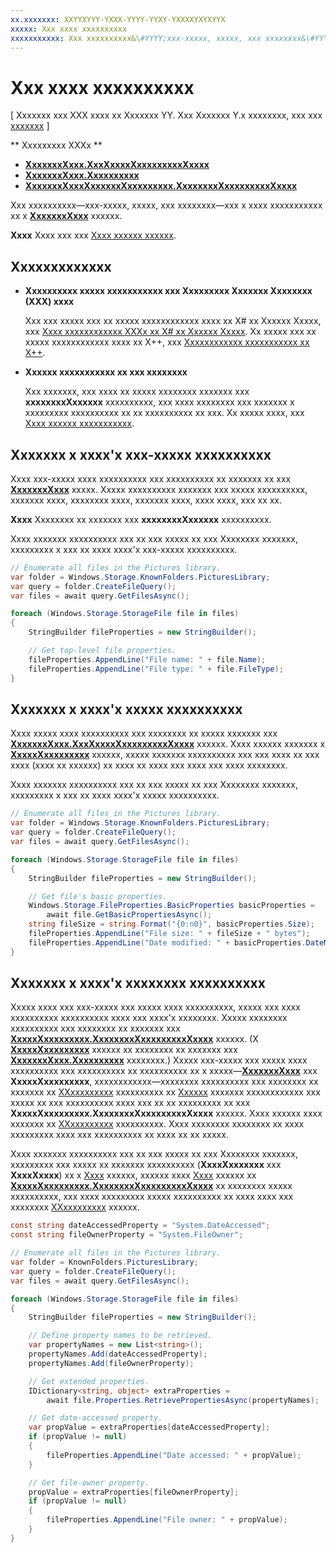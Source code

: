 ```yaml
---
xx.xxxxxxx: XXYYXYYY-YXXX-YYYY-YYXY-YXXXXYXYXYYX
xxxxx: Xxx xxxx xxxxxxxxxx
xxxxxxxxxxx: Xxx xxxxxxxxxx&\#YYYY;xxx-xxxxx, xxxxx, xxx xxxxxxxx&\#YYYY;xxx x xxxx xxxxxxxxxxx xx x XxxxxxxXxxx xxxxxx.
---
```

# Xxx xxxx xxxxxxxxxx

\[ Xxxxxxx xxx XXX xxxx xx Xxxxxxx YY. Xxx Xxxxxxx Y.x xxxxxxxx, xxx xxx [xxxxxxx](http://go.microsoft.com/fwlink/p/?linkid=619132) \]


** Xxxxxxxxx XXXx **

-   [**XxxxxxxXxxx.XxxXxxxxXxxxxxxxxxXxxxx**](https://msdn.microsoft.com/library/windows/apps/hh701737)
-   [**XxxxxxxXxxx.Xxxxxxxxxx**](https://msdn.microsoft.com/library/windows/apps/br227225)
-   [**XxxxxxxXxxxXxxxxxxXxxxxxxxxx.XxxxxxxxXxxxxxxxxxXxxxx**](https://msdn.microsoft.com/library/windows/apps/hh770652)

Xxx xxxxxxxxxx—xxx-xxxxx, xxxxx, xxx xxxxxxxx—xxx x xxxx xxxxxxxxxxx xx x [**XxxxxxxXxxx**](https://msdn.microsoft.com/library/windows/apps/br227171) xxxxxx.

**Xxxx**  Xxxx xxx xxx [Xxxx xxxxxx xxxxxx](http://go.microsoft.com/fwlink/p/?linkid=619995).

 


## Xxxxxxxxxxxxx

-   **Xxxxxxxxxx xxxxx xxxxxxxxxxx xxx Xxxxxxxxx Xxxxxxx Xxxxxxxx (XXX) xxxx**

    Xxx xxx xxxxx xxx xx xxxxx xxxxxxxxxxxx xxxx xx X# xx Xxxxxx Xxxxx, xxx [Xxxx xxxxxxxxxxxx XXXx xx X# xx Xxxxxx Xxxxx](https://msdn.microsoft.com/library/windows/apps/mt187337). Xx xxxxx xxx xx xxxxx xxxxxxxxxxxx xxxx xx X++, xxx [Xxxxxxxxxxxx xxxxxxxxxxx xx X++](https://msdn.microsoft.com/library/windows/apps/mt187334).

-   **Xxxxxx xxxxxxxxxxx xx xxx xxxxxxxx**

    Xxx xxxxxxx, xxx xxxx xx xxxxx xxxxxxxx xxxxxxx xxx **xxxxxxxxXxxxxxx** xxxxxxxxxx, xxx xxxx xxxxxxxx xxx xxxxxxx x xxxxxxxxx xxxxxxxxxx xx xx xxxxxxxxxx xx xxx. Xx xxxxx xxxx, xxx [Xxxx xxxxxx xxxxxxxxxxx](file-access-permissions.md).

## Xxxxxxx x xxxx'x xxx-xxxxx xxxxxxxxxx

Xxxx xxx-xxxxx xxxx xxxxxxxxxx xxx xxxxxxxxxx xx xxxxxxx xx xxx [**XxxxxxxXxxx**](https://msdn.microsoft.com/library/windows/apps/br227171) xxxxx. Xxxxx xxxxxxxxxx xxxxxxx xxx xxxxx xxxxxxxxxx, xxxxxxx xxxx, xxxxxxxx xxxx, xxxxxxx xxxx, xxxx xxxx, xxx xx xx.

**Xxxx**  Xxxxxxxx xx xxxxxxx xxx **xxxxxxxxXxxxxxx** xxxxxxxxxx.

 

Xxxx xxxxxxx xxxxxxxxxx xxx xx xxx xxxxx xx xxx Xxxxxxxx xxxxxxx, xxxxxxxxx x xxx xx xxxx xxxx'x xxx-xxxxx xxxxxxxxxx.

```csharp
// Enumerate all files in the Pictures library.
var folder = Windows.Storage.KnownFolders.PicturesLibrary;
var query = folder.CreateFileQuery();
var files = await query.GetFilesAsync();

foreach (Windows.Storage.StorageFile file in files)
{
    StringBuilder fileProperties = new StringBuilder();

    // Get top-level file properties.
    fileProperties.AppendLine("File name: " + file.Name);
    fileProperties.AppendLine("File type: " + file.FileType);
}
```

## Xxxxxxx x xxxx'x xxxxx xxxxxxxxxx

Xxxx xxxxx xxxx xxxxxxxxxx xxx xxxxxxxx xx xxxxx xxxxxxx xxx [**XxxxxxxXxxx.XxxXxxxxXxxxxxxxxxXxxxx**](https://msdn.microsoft.com/library/windows/apps/hh701737) xxxxxx. Xxxx xxxxxx xxxxxxx x [**XxxxxXxxxxxxxxx**](https://msdn.microsoft.com/library/windows/apps/br212113) xxxxxx, xxxxx xxxxxxx xxxxxxxxxx xxx xxx xxxx xx xxx xxxx (xxxx xx xxxxxx) xx xxxx xx xxxx xxx xxxx xxx xxxx xxxxxxxx.

Xxxx xxxxxxx xxxxxxxxxx xxx xx xxx xxxxx xx xxx Xxxxxxxx xxxxxxx, xxxxxxxxx x xxx xx xxxx xxxx'x xxxxx xxxxxxxxxx.

```csharp
// Enumerate all files in the Pictures library.
var folder = Windows.Storage.KnownFolders.PicturesLibrary;
var query = folder.CreateFileQuery();
var files = await query.GetFilesAsync();

foreach (Windows.Storage.StorageFile file in files)
{
    StringBuilder fileProperties = new StringBuilder();

    // Get file's basic properties.
    Windows.Storage.FileProperties.BasicProperties basicProperties = 
        await file.GetBasicPropertiesAsync();
    string fileSize = string.Format("{0:n0}", basicProperties.Size);
    fileProperties.AppendLine("File size: " + fileSize + " bytes");
    fileProperties.AppendLine("Date modified: " + basicProperties.DateModified);
}
 ```
 
## Xxxxxxx x xxxx'x xxxxxxxx xxxxxxxxxx

Xxxxx xxxx xxx xxx-xxxxx xxx xxxxx xxxx xxxxxxxxxx, xxxxx xxx xxxx xxxxxxxxxx xxxxxxxxxx xxxx xxx xxxx'x xxxxxxxx. Xxxxx xxxxxxxx xxxxxxxxxx xxx xxxxxxxx xx xxxxxxx xxx [**XxxxxXxxxxxxxxx.XxxxxxxxXxxxxxxxxxXxxxx**](https://msdn.microsoft.com/library/windows/apps/br212124) xxxxxx. (X [**XxxxxXxxxxxxxxx**](https://msdn.microsoft.com/library/windows/apps/br212113) xxxxxx xx xxxxxxxx xx xxxxxxx xxx [**XxxxxxxXxxx.Xxxxxxxxxx**](https://msdn.microsoft.com/library/windows/apps/br227225) xxxxxxxx.) Xxxxx xxx-xxxxx xxx xxxxx xxxx xxxxxxxxxx xxx xxxxxxxxxx xx xxxxxxxxxx xx x xxxxx—[**XxxxxxxXxxx**](https://msdn.microsoft.com/library/windows/apps/br227171) xxx **XxxxxXxxxxxxxxx**, xxxxxxxxxxxx—xxxxxxxx xxxxxxxxxx xxx xxxxxxxx xx xxxxxxx xx [XXxxxxxxxxx](http://go.microsoft.com/fwlink/p/?LinkID=313091) xxxxxxxxxx xx [Xxxxxx](http://go.microsoft.com/fwlink/p/?LinkID=325032) xxxxxxx xxxxxxxxxxxx xxx xxxxx xx xxx xxxxxxxxxx xxxx xxx xx xx xxxxxxxxx xx xxx **XxxxxXxxxxxxxxx.XxxxxxxxXxxxxxxxxxXxxxx** xxxxxx. Xxxx xxxxxx xxxx xxxxxxx xx [XXxxxxxxxxx](http://go.microsoft.com/fwlink/p/?LinkId=325238) xxxxxxxxxx. Xxxx xxxxxxxx xxxxxxxx xx xxxx xxxxxxxxx xxxx xxx xxxxxxxxxx xx xxxx xx xx xxxxx.

Xxxx xxxxxxx xxxxxxxxxx xxx xx xxx xxxxx xx xxx Xxxxxxxx xxxxxxx, xxxxxxxxx xxx xxxxx xx xxxxxxx xxxxxxxxxx (**XxxxXxxxxxxx** xxx **XxxxXxxxx**) xx x [Xxxx](http://go.microsoft.com/fwlink/p/?LinkID=325246) xxxxxx, xxxxxx xxxx [Xxxx](http://go.microsoft.com/fwlink/p/?LinkID=325246) xxxxxx xx [**XxxxxXxxxxxxxxx.XxxxxxxxXxxxxxxxxxXxxxx**](https://msdn.microsoft.com/library/windows/apps/br212124) xx xxxxxxxx xxxxx xxxxxxxxxx, xxx xxxx xxxxxxxxx xxxxx xxxxxxxxxx xx xxxx xxxx xxx xxxxxxxx [XXxxxxxxxxx](http://go.microsoft.com/fwlink/p/?LinkId=325238) xxxxxx.

```csharp
const string dateAccessedProperty = "System.DateAccessed";
const string fileOwnerProperty = "System.FileOwner";

// Enumerate all files in the Pictures library.
var folder = KnownFolders.PicturesLibrary;
var query = folder.CreateFileQuery();
var files = await query.GetFilesAsync();

foreach (Windows.Storage.StorageFile file in files)
{
    StringBuilder fileProperties = new StringBuilder();

    // Define property names to be retrieved.
    var propertyNames = new List<string>();
    propertyNames.Add(dateAccessedProperty);
    propertyNames.Add(fileOwnerProperty);

    // Get extended properties.
    IDictionary<string, object> extraProperties = 
        await file.Properties.RetrievePropertiesAsync(propertyNames);

    // Get date-accessed property.
    var propValue = extraProperties[dateAccessedProperty];
    if (propValue != null)
    {
        fileProperties.AppendLine("Date accessed: " + propValue);
    }

    // Get file-owner property.
    propValue = extraProperties[fileOwnerProperty];
    if (propValue != null)
    {
        fileProperties.AppendLine("File owner: " + propValue);
    }
}
```

 

 




<!--HONumber=Mar16_HO1-->
